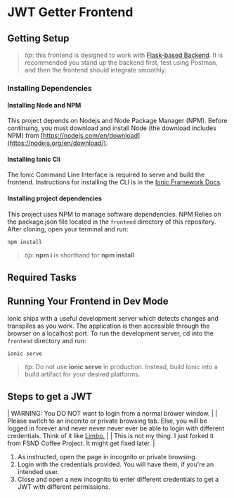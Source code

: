 # JWT Getter Frontend

## Getting Setup

> _tip_: this frontend is designed to work with [Flask-based Backend](../backend). It is recommended you stand up the backend first, test using Postman, and then the frontend should integrate smoothly.

### Installing Dependencies

#### Installing Node and NPM

This project depends on Nodejs and Node Package Manager (NPM). Before continuing, you must download and install Node (the download includes NPM) from [https://nodejs.com/en/download](https://nodejs.org/en/download/).

#### Installing Ionic Cli

The Ionic Command Line Interface is required to serve and build the frontend. Instructions for installing the CLI  is in the [Ionic Framework Docs](https://ionicframework.com/docs/installation/cli).

#### Installing project dependencies

This project uses NPM to manage software dependencies. NPM Relies on the package.json file located in the `frontend` directory of this repository. After cloning, open your terminal and run:

```bash
npm install
```

>_tip_: **npm i** is shorthand for **npm install**

## Required Tasks

## Running Your Frontend in Dev Mode

Ionic ships with a useful development server which detects changes and transpiles as you work. The application is then accessible through the browser on a localhost port. To run the development server, cd into the `frontend` directory and run:

```bash
ionic serve
```

>_tip_: Do not use **ionic serve**  in production. Instead, build Ionic into a build artifact for your desired platforms.

## Steps to get a JWT

| WARNING: You DO NOT want to login from a normal brower window. |
| Please switch to an inconito or private browsing tab. Else, you will be logged in forever and never never never ever be able to login with different credentials. Think of it like [Limbo.]( https://inception.fandom.com/wiki/Limbo )  |
| This is not my thing. I just forked it from FSND Coffee Project. It might get fixed later. |

1. As instructed, open the page in incognito or private browsing.
2. Login with the credentials provided. You will have them, if you're an intended user.
3. Close and open a new incognito to enter different credentials to get a JWT with different permissions.

